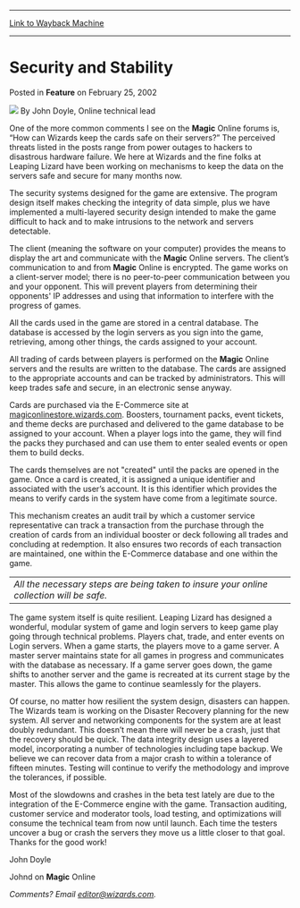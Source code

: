 
---
[Link to Wayback Machine](https://web.archive.org/web/20160113072059/http://magic.wizards.com/en/articles/archive/feature/security-and-stability-2002-02-25)

[_metadata_:author]:- "John Doyle"
[_metadata_:description]:- "One of the more common comments I see on the Magic Online forums is, “How can Wizards keep the cards safe on their servers?” The perceived threats listed in the posts range from power outages to hackers to disastrous hardware failure. We here at Wizards and the fine folks at Leaping Lizard have been working on mechanisms to keep the data on the servers safe and secure for many months now."
[_metadata_:generator]:- "Drupal 7 (http://drupal.org)"
[_metadata_:node]:- "630661"
[_metadata_:publish_date]:- "2002-02-25"
[_metadata_:source]:- "div-main-content"
[_metadata_:title]:- "Security and Stability"
[_metadata_:wayback_capture_timestamp]:- "2016-01-13 07:20:59"
[_metadata_:wayback_raw_url]:- "https://web.archive.org/web/20160113072059id_/http://magic.wizards.com/en/articles/archive/feature/security-and-stability-2002-02-25"
[_metadata_:wayback_url]:- "http://magic.wizards.com/en/articles/archive/feature/security-and-stability-2002-02-25"
---


Security and Stability
======================



 Posted in **Feature**
 on February 25, 2002 






![](https://media.magic.wizards.com/styles/auth_small/public/generic-avatar-150_293.png)
By John Doyle, Online technical lead











One of the more common comments I see on the **Magic** Online forums is, “How can Wizards keep the cards safe on their servers?” The perceived threats listed in the posts range from power outages to hackers to disastrous hardware failure. We here at Wizards and the fine folks at Leaping Lizard have been working on mechanisms to keep the data on the servers safe and secure for many months now.

The security systems designed for the game are extensive. The program design itself makes checking the integrity of data simple, plus we have implemented a multi-layered security design intended to make the game difficult to hack and to make intrusions to the network and servers detectable.

The client (meaning the software on your computer) provides the means to display the art and communicate with the **Magic** Online servers. The client’s communication to and from **Magic** Online is encrypted. The game works on a client-server model; there is no peer-to-peer communication between you and your opponent. This will prevent players from determining their opponents' IP addresses and using that information to interfere with the progress of games.

All the cards used in the game are stored in a central database. The database is accessed by the login servers as you sign into the game, retrieving, among other things, the cards assigned to your account.

All trading of cards between players is performed on the **Magic** Online servers and the results are written to the database. The cards are assigned to the appropriate accounts and can be tracked by administrators. This will keep trades safe and secure, in an electronic sense anyway.

Cards are purchased via the E-Commerce site at [magiconlinestore.wizards.com](http://archive.wizards.com/Magic/Magazine/Article.aspx?x=magconlinestore.wizards.com). Boosters, tournament packs, event tickets, and theme decks are purchased and delivered to the game database to be assigned to your account. When a player logs into the game, they will find the packs they purchased and can use them to enter sealed events or open them to build decks.

The cards themselves are not "created" until the packs are opened in the game. Once a card is created, it is assigned a unique identifier and associated with the user’s account. It is this identifier which provides the means to verify cards in the system have come from a legitimate source.

This mechanism creates an audit trail by which a customer service representative can track a transaction from the purchase through the creation of cards from an individual booster or deck following all trades and concluding at redemption. It also ensures two records of each transaction are maintained, one within the E-Commerce database and one within the game.



|  |
| --- |
| *All the necessary steps are being taken to insure your online collection will be safe.* |

The game system itself is quite resilient. Leaping Lizard has designed a wonderful, modular system of game and login servers to keep game play going through technical problems. Players chat, trade, and enter events on Login servers. When a game starts, the players move to a game server. A master server maintains state for all games in progress and communicates with the database as necessary. If a game server goes down, the game shifts to another server and the game is recreated at its current stage by the master. This allows the game to continue seamlessly for the players.

Of course, no matter how resilient the system design, disasters can happen. The Wizards team is working on the Disaster Recovery planning for the new system. All server and networking components for the system are at least doubly redundant. This doesn’t mean there will never be a crash, just that the recovery should be quick. The data integrity design uses a layered model, incorporating a number of technologies including tape backup. We believe we can recover data from a major crash to within a tolerance of fifteen minutes. Testing will continue to verify the methodology and improve the tolerances, if possible.

Most of the slowdowns and crashes in the beta test lately are due to the integration of the E-Commerce engine with the game. Transaction auditing, customer service and moderator tools, load testing, and optimizations will consume the technical team from now until launch. Each time the testers uncover a bug or crash the servers they move us a little closer to that goal. Thanks for the good work!

John Doyle  

Johnd on **Magic** Online

*Comments? Email editor@wizards.com.*







